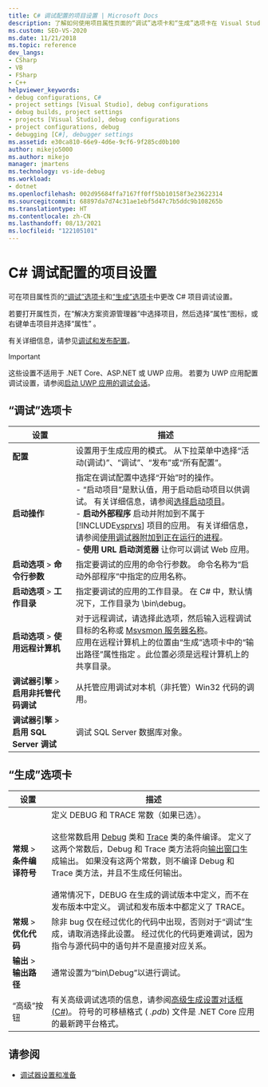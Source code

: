 ```yaml
---
title: C# 调试配置的项目设置 | Microsoft Docs
description: 了解如何使用项目属性页面的“调试”选项卡和“生成”选项卡在 Visual Studio 中更改 C# 调试配置的项目设置。
ms.custom: SEO-VS-2020
ms.date: 11/21/2018
ms.topic: reference
dev_langs:
- CSharp
- VB
- FSharp
- C++
helpviewer_keywords:
- debug configurations, C#
- project settings [Visual Studio], debug configurations
- debug builds, project settings
- projects [Visual Studio], debug configurations
- project configurations, debug
- debugging [C#], debugger settings
ms.assetid: e30ca810-66e9-4d6e-9cf6-9f285cd0b100
author: mikejo5000
ms.author: mikejo
manager: jmartens
ms.technology: vs-ide-debug
ms.workload:
- dotnet
ms.openlocfilehash: 002d95684ffa7167ff0ff5bb10158f3e23622314
ms.sourcegitcommit: 68897da7d74c31ae1ebf5d47c7b5ddc9b108265b
ms.translationtype: HT
ms.contentlocale: zh-CN
ms.lasthandoff: 08/13/2021
ms.locfileid: "122105101"
---
```

# <a name="project-settings-for--c-debug-configurations"></a>C# 调试配置的项目设置

可在项目属性页的[“调试”选项卡](#debug-tab)和[“生成”选项卡](#build-tab)中更改 C# 项目调试设置。

若要打开属性页，在“解决方案资源管理器”中选择项目，然后选择“属性”图标，或右键单击项目并选择“属性”  。

有关详细信息，请参见[调试和发布配置](how-to-set-debug-and-release-configurations.md)。

>[!IMPORTANT]
>这些设置不适用于 .NET Core、ASP.NET 或 UWP 应用。 若要为 UWP 应用配置调试设置，请参阅[启动 UWP 应用的调试会话](start-a-debugging-session-for-a-store-app-in-visual-studio-vb-csharp-cpp-and-xaml.md)。

## <a name="debug-tab"></a>“调试”选项卡

|设置|描述|
|-------------------------------------| - |
| **配置** | 设置用于生成应用的模式。 从下拉菜单中选择“活动(调试)”、“调试”、“发布”或“所有配置”。 |
| **启动操作** | 指定在调试配置中选择“开始”时的操作。<br />- “启动项目”是默认值，用于启动启动项目以供调试。 有关详细信息，请参阅[选择启动项目](/previous-versions/visualstudio/visual-studio-2010/0s590bew(v=vs.100))。<br />- **启动外部程序** 启动并附加到不属于 [!INCLUDE[vsprvs](../code-quality/includes/vsprvs_md.md)] 项目的应用。 有关详细信息，请参阅[使用调试器附加到正在运行的进程](attach-to-running-processes-with-the-visual-studio-debugger.md)。<br />- **使用 URL 启动浏览器** 让你可以调试 Web 应用。 |
| **启动选项** > **命令行参数** | 指定要调试的应用的命令行参数。 命令名称为“启动外部程序”中指定的应用名称。 |
| **启动选项** > **工作目录** | 指定要调试的应用的工作目录。 在 C# 中，默认情况下，工作目录为 \bin\debug。
| **启动选项** > **使用远程计算机**|对于远程调试，请选择此选项，然后输入远程调试目标的名称或 [Msvsmon 服务器名称](../debugger/remote-debugging.md)。 <br />应用在远程计算机上的位置由“生成”选项卡中的“输出路径”属性指定 。此位置必须是远程计算机上的共享目录。
| **调试器引擎** > **启用非托管代码调试** | 从托管应用调试对本机（非托管）Win32 代码的调用。 |
| **调试器引擎** > **启用 SQL Server 调试** | 调试 SQL Server 数据库对象。 |

## <a name="build-tab"></a>“生成”选项卡

|设置|描述|
|-------------|-----------------|
|**常规** > **条件编译符号**|定义 DEBUG 和 TRACE 常数（如果已选）。<br /><br /> 这些常数启用 [Debug](/dotnet/api/system.diagnostics.debug) 类和 [Trace](/dotnet/api/system.diagnostics.trace) 类的条件编译。 定义了这两个常数后，Debug 和 Trace 类方法将向[输出窗口](../ide/reference/output-window.md)生成输出。 如果没有这两个常数，则不编译 Debug 和 Trace 类方法，并且不生成任何输出。<br /><br />通常情况下，DEBUG 在生成的调试版本中定义，而不在发布版本中定义。 调试和发布版本中都定义了 TRACE。|
|**常规** > **优化代码**|除非 bug 仅在经过优化的代码中出现，否则对于“调试”生成，请取消选择此设置。 经过优化的代码更难调试，因为指令与源代码中的语句并不是直接对应关系。|
|**输出** > **输出路径**|通常设置为“bin\Debug”以进行调试。|
|“高级”按钮|有关高级调试选项的信息，请参阅[高级生成设置对话框 (C#)](../ide/reference/advanced-build-settings-dialog-box-csharp.md)。 符号的可移植格式 ( *.pdb*) 文件是 .NET Core 应用的最新跨平台格式。

## <a name="see-also"></a>请参阅
- [调试器设置和准备](../debugger/debugger-settings-and-preparation.md)
